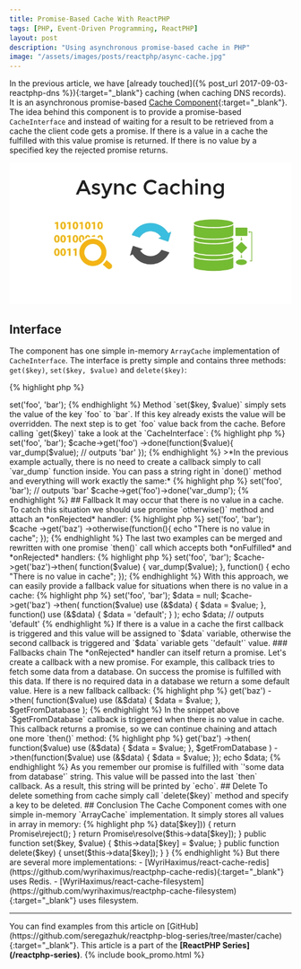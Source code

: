 ```yaml
---
title: Promise-Based Cache With ReactPHP
tags: [PHP, Event-Driven Programming, ReactPHP]
layout: post
description: "Using asynchronous promise-based cache in PHP"
image: "/assets/images/posts/reactphp/async-cache.jpg"
---
```


In the previous article, we have [already touched]({% post_url 2017-09-03-reactphp-dns %}){:target="_blank"} caching (when caching DNS records). It is an asynchronous promise-based [Cache Component](https://github.com/reactphp/cache){:target="_blank"}. The idea behind this component is to provide a promise-based `CacheInterface` and instead of waiting for a result to be retrieved from a cache the client code gets a promise. If there is a value in a cache the fulfilled with this value promise is returned. If there is no value by a specified key the rejected promise returns.

<p class="text-center image">
    <img itemprop="image" src="/assets/images/posts/reactphp/async-cache.jpg" alt="async-cache" class="">
</p>

## Interface

The component has one simple in-memory `ArrayCache` implementation of `CacheInterface`. The interface is pretty simple and contains three methods: `get($key)`, `set($key, $value)` and `delete($key)`:

{% highlight php %}
<?php

namespace React\Cache;

interface CacheInterface
{
    // @return React\Promise\PromiseInterface
    public function get($key);

    public function set($key, $value);

    public function delete($key);
}
{% endhighlight %} 

## Set/Get

Let's try it to see how it works. At first, we put something in cache:

{% highlight php %}
<?php

$cache = new React\Cache\ArrayCache();
$cache->set('foo', 'bar');
{% endhighlight %}

Method `set($key, $value)` simply sets the value of the key `foo` to `bar`. If this key already exists the value will be overridden.

The next step is to get `foo` value back from the cache. Before calling `get($key)` take a look at the `CacheInterface`:

{% highlight php %}
<?php
 
// @return React\Promise\PromiseInterface
public function get($key);
{% endhighlight %} 

Notice, that `get($key)` method doesn't return the value from cache, instead, it returns a promise. Which means that we should use promise `done()` method to attach *onFulfilled* handler and actually retrieve the value from cache:

{% highlight php %}
<?php

$cache = new React\Cache\ArrayCache();
$cache->set('foo', 'bar');

$cache->get('foo')
    ->done(function($value){
        var_dump($value); // outputs 'bar'
    });
{% endhighlight %}

>*In the previous example actually, there is no need to create a callback simply to call `var_dump` function inside. You can pass a string right in `done()` method and everything will work exactly the same:*

{% highlight php %}
<?php

$cache = new React\Cache\ArrayCache();
$cache->set('foo', 'bar');

// outputs 'bar'
$cache->get('foo')->done('var_dump'); 
{% endhighlight %}

## Fallback

It may occur that there is no value in a cache. To catch this situation we should use promise `otherwise()` method and attach an *onRejected* handler:

{% highlight php %}
<?php

$cache = new React\Cache\ArrayCache();

$cache->set('foo', 'bar');

$cache
    ->get('baz')
    ->otherwise(function(){
        echo "There is no value in cache";
    });
{% endhighlight %}

The last two examples can be merged and rewritten with one promise `then()` call which accepts both *onFulfilled* and *onRejected* handlers:

{% highlight php %}
<?php

$cache = new React\Cache\ArrayCache();

$cache->set('foo', 'bar');

$cache->get('baz')->then(
    function($value) {
        var_dump($value);
    },
    function() {
        echo "There is no value in cache";
    });
{% endhighlight %}

With this approach, we can easily provide a fallback value for situations when there is no value in a cache:

{% highlight php %}
<?php

$cache = new React\Cache\ArrayCache();
$cache->set('foo', 'bar');

$data = null;

$cache->get('baz')
    ->then(
        function($value) use (&$data) {
            $data = $value;
        },
        function() use (&$data) {
            $data = 'default';
        }
    );

echo $data; // outputs 'default'
{% endhighlight %}

If there is a value in a cache the first callback is triggered and this value will be assigned to `$data` variable, otherwise the second callback is triggered and `$data` variable gets `'default'` value. 

### Fallbacks chain

The *onRejected* handler can itself return a promise. Let's create a callback with a new promise. For example, this callback tries to fetch some data from a database. On success the promise is fulfilled with this data. If there is no required data in a database we return a some default value. Here is a new fallback callback:

{% highlight php %}
<?php

$getFromDatabase = function() {
    $resolver = function(callable $resolve, callable $reject) {
        return $resolve('some data from database');
    };

    return new React\Promise\Promise($resolver);
};
{% endhighlight %}

A quick overview. Our promise has a *resolver* handler. This handler accepts two callbacks: one to fulfill the promise with some value, and another - to reject a promise. In our example we immediately fulfill the promise with a string `'some data from database'`.

The next step is to replace the *onRejected* handler for a promise which was returned when we call `get($key)` method:

{% highlight php %}
<?php

$cache->get('baz')
    ->then(
        function($value) use (&$data) {
            $data = $value;
        }, 
        $getFromDatabase
    );
{% endhighlight %}

In the snippet above `$getFromDatabase` callback is triggered when there is no value in cache. This callback returns a promise, so we can continue chaining and attach one more `then()` method:

{% highlight php %}
<?php

$data = null;

$cache->get('baz')
    ->then(
      function($value) use (&$data) {
        $data = $value;
      }, 
      $getFromDatabase
    )
    ->then(function($value) use (&$data) {
        $data = $value;
    });

echo $data;
{% endhighlight %}
As you remember our promise is fulfilled with `'some data from database'` string. This value will be passed into the last `then` callback. As a result, this string will be printed by `echo`.

## Delete 

To delete something from cache simply call `delete($key)` method and specify a key to be deleted.

## Conclusion

The Cache Component comes with one simple in-memory `ArrayCache` implementation. It simply stores all values in array in memory:

{% highlight php %}
<?php

class ArrayCache implements CacheInterface
{
    private $data = array();

    public function get($key)
    {
        if (!isset($this->data[$key])) {
            return Promise\reject();
        }

        return Promise\resolve($this->data[$key]);
    }

    public function set($key, $value)
    {
        $this->data[$key] = $value;
    }

    public function delete($key)
    {
        unset($this->data[$key]);
    }
}
{% endhighlight %}

But there are several more implementations:

- [WyriHaximus/react-cache-redis](https://github.com/wyrihaximus/reactphp-cache-redis){:target="_blank"} uses Redis.
- [WyriHaximus/react-cache-filesystem](https://github.com/wyrihaximus/reactphp-cache-filesystem){:target="_blank"} uses filesystem.

<hr>
You can find examples from this article on [GitHub](https://github.com/seregazhuk/reactphp-blog-series/tree/master/cache){:target="_blank"}.

This article is a part of the <strong>[ReactPHP Series](/reactphp-series)</strong>.

{% include book_promo.html %}

